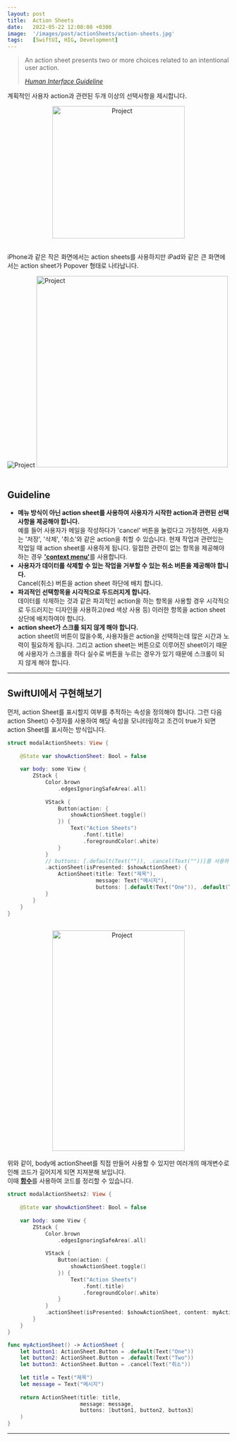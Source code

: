 ```yaml
---
layout: post
title:  Action Sheets
date:   2022-05-22 12:00:00 +0300
image:  '/images/post/actionSheets/action-sheets.jpg'
tags:   [SwiftUI, HIG, Development]
---
```

> An action sheet presents two or more choices related to an intentional user action.
>
> <cite><a href="https://papago.naver.net/website?locale=ko&source=en&target=ko&url=https%3A%2F%2Fdeveloper.apple.com%2Fdesign%2Fhuman-interface-guidelines%2Fios%2Fviews%2Faction-sheets%2F" target="_blank">Human Interface Guideline</a></cite>

계획적인 사용자 action과 관련된 두개 이상의 선택사항을 제시합니다. 

<center><img src="/images/post/actionSheets/action-sheets.png" width="300" alt="Project"></center> <br/>

iPhone과 같은 작은 화면에서는 action sheets를 사용하지만 iPad와 같은 큰 화면에서는 action sheet가 Popover 형태로 나타납니다.

<div class="gallery-box">
  <div class="gallery">
    <img src="/images/post/actionSheets/action-sheets.png" alt="Project">
    <img src="/images/post/actionSheets/ipad.png" width="434" alt="Project">
  </div>
</div>
<br/>

## Guideline
- <b>메뉴 방식이 아닌 action sheet를 사용하여 사용자가 시작한 action과 관련된 선택사항을 제공해야 합니다.</b> <br/>
예를 들어 사용자가 메일을 작성하다가 'cancel' 버튼을 눌렀다고 가정하면, 사용자는 '저장', '삭제', '취소'와 같은 action을 취할 수 있습니다. 현재 작업과 관련있는 작업일 때 action sheet를 사용하게 됩니다. 밀접한 관련이 없는 항목을 제공해야하는 경우 <a href="/blog/context-menu"><b>'context menu'</b></a>를 사용합니다.
- <b>사용자가 데이터를 삭제할 수 있는 작업을 거부할 수 있는 취소 버튼을 제공해야 합니다.</b> <br/>
Cancel(취소) 버튼을 action sheet 하단에 배치 합니다.
- <b>파괴적인 선택항목을 시각적으로 두드러지게 합니다.</b> <br/>
데이터를 삭제하는 것과 같은 파괴적인 action을 하는 항목을 사용할 경우 시각적으로 두드러지는 디자인을 사용하고(red 색상 사용 등) 이러한 항목을 action sheet 상단에 배치하여야 합니다.
- <b>action sheet가 스크롤 되지 않게 해야 합니다.</b> <br/>
action sheet의 버튼이 많을수록, 사용자들은 action을 선택하는데 많은 시간과 노력이 필요하게 됩니다. 그리고 action sheet는 버튼으로 이루어진 sheet이기 때문에 사용자가 스크롤을 하다 실수로 버튼을 누르는 경우가 있기 때문에 스크롤이 되지 않게 해야 합니다.

***

## SwiftUI에서 구현해보기

먼저, action Sheet를 표시할지 여부를 추적하는 속성을 정의해야 합니다. 그런 다음 action Sheet() 수정자를 사용하여 해당 속성을 모니터링하고 조건이 true가 되면 action Sheet를 표시하는 방식입니다.
```swift
struct modalActionSheets: View {
    
    @State var showActionSheet: Bool = false
    
    var body: some View {
        ZStack {
            Color.brown
                .edgesIgnoringSafeArea(.all)
            
            VStack {
                Button(action: {
                    showActionSheet.toggle()
                }) {
                    Text("Action Sheets")
                        .font(.title)
                        .foregroundColor(.white)
                }
            }
            // buttons: [.default(Text("")), .cancel(Text(""))]를 사용하여 일반 버튼과 취소 버튼을 설정합니다.
            .actionSheet(isPresented: $showActionSheet) {
                ActionSheet(title: Text("제목"),
                            message: Text("메시지"),
                            buttons: [.default(Text("One")), .default(Text("Two")), .cancel(Text("취소"))])
            }
        }
    }
}
```
<br/>
<center><img src="/images/post/actionSheets/actionSheet1.gif" width="300" height="500" alt="Project"></center>
<br/>
위와 같이, body에 actionSheet를 직접 만들어 사용할 수 있지만 여러개의 매개변수로 인해 코드가 길어지게 되면 지져분해 보입니다. <br/>
이때 <a href="/blog/function"><b>함수</b></a>를 사용하여 코드를 정리할 수 있습니다.

```swift
struct modalActionSheets2: View {
    
    @State var showActionSheet: Bool = false
    
    var body: some View {
        ZStack {
            Color.brown
                .edgesIgnoringSafeArea(.all)
            
            VStack {
                Button(action: {
                    showActionSheet.toggle()
                }) {
                    Text("Action Sheets")
                        .font(.title)
                        .foregroundColor(.white)
                }
            }
            .actionSheet(isPresented: $showActionSheet, content: myActionSheet)
        }
    }
}

func myActionSheet() -> ActionSheet {
    let button1: ActionSheet.Button = .default(Text("One"))
    let button2: ActionSheet.Button = .default(Text("Two"))
    let button3: ActionSheet.Button = .cancel(Text("취소"))
    
    let title = Text("제목")
    let message = Text("메시지")
    
    return ActionSheet(title: title,
                       message: message,
                       buttons: [button1, button2, button3]
    )
}
```

***
